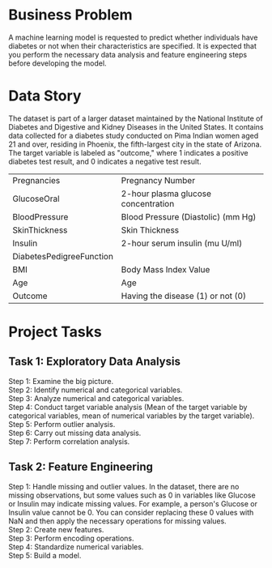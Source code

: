<h1>Business Problem</h1>
A machine learning model is requested to predict whether individuals have diabetes or not when their characteristics are specified. It is expected that you perform the necessary data analysis and feature engineering steps before developing the model.
<h1>Data Story</h1>
The dataset is part of a larger dataset maintained by the National Institute of Diabetes and Digestive and Kidney Diseases in the United States. It contains data collected for a diabetes study conducted on Pima Indian women aged 21 and over, residing in Phoenix, the fifth-largest city in the state of Arizona. The target variable is labeled as "outcome," where 1 indicates a positive diabetes test result, and 0 indicates a negative test result.
<table>
<tr><td>Pregnancies</td><td>Pregnancy Number</td></tr>
<tr><td>GlucoseOral</td><td>2-hour plasma glucose concentration</td></tr>
<tr><td>BloodPressure</td><td>Blood Pressure (Diastolic) (mm Hg)</td></tr>
<tr><td>SkinThickness</td><td>Skin Thickness</td></tr>
<tr><td>Insulin</td><td>2-hour serum insulin (mu U/ml)</td></tr>
<tr><td>DiabetesPedigreeFunction</td><td></td></tr>
<tr><td>BMI</td><td>Body Mass Index Value</td></tr>
<tr><td>Age</td><td>Age</td></tr>
<tr><td>Outcome</td><td>Having the disease (1) or not (0)</td></tr>
</table>
<h1>Project Tasks</h1>
<h2>Task 1: Exploratory Data Analysis</h2>
Step 1: Examine the big picture.</br>
Step 2: Identify numerical and categorical variables.</br>
Step 3: Analyze numerical and categorical variables.</br>
Step 4: Conduct target variable analysis (Mean of the target variable by categorical variables, mean of numerical variables by the target variable).</br>
Step 5: Perform outlier analysis.</br>
Step 6: Carry out missing data analysis.</br>
Step 7: Perform correlation analysis.</br>
<h2>Task 2: Feature Engineering</h2>
Step 1: Handle missing and outlier values. In the dataset, there are no missing observations, but some values such as 0 in variables like Glucose or Insulin may indicate missing values. For example, a person's Glucose or Insulin value cannot be 0. You can consider replacing these 0 values with NaN and then apply the necessary operations for missing values.</br>
Step 2: Create new features.</br>
Step 3: Perform encoding operations.</br>
Step 4: Standardize numerical variables.</br>
Step 5: Build a model.</br>





